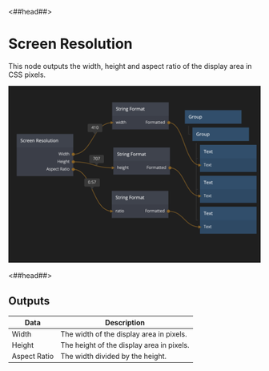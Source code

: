 <##head##>

# Screen Resolution

This node outputs the <span class="ndl-data">width</span>, <span class="ndl-data">height</span> and <span class="ndl-data">aspect ratio</span> of the display area in CSS pixels.

<div class="ndl-image-with-background l">

![](screen-resolution.png)

</div>

<##head##>

## Outputs

| Data                                       | Description                               |
| ------------------------------------------ | ----------------------------------------- |
| <span class="ndl-data">Width</span>        | The width of the display area in pixels.  |
| <span class="ndl-data">Height</span>       | The height of the display area in pixels. |
| <span class="ndl-data">Aspect Ratio</span> | The width divided by the height.          |
